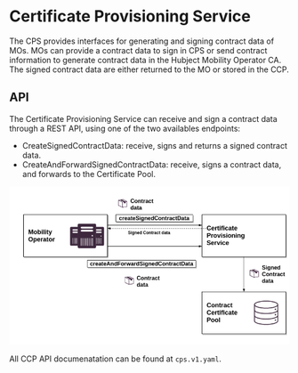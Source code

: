 # Certificate Provisioning Service

The CPS provides interfaces for generating and signing contract data of MOs. MOs can provide a contract data to sign in CPS or send contract information to generate contract data in the Hubject Mobility Operator CA. The signed contract data are either returned to the MO or stored in the CCP.


## API

The Certificate Provisioning Service can receive and sign a contract data through a REST API, using one of the two availables endpoints: 

- CreateSignedContractData: receive, signs and returns a signed contract data.
- CreateAndForwardSignedContractData: receive, signs a contract data, and forwards to the Certificate Pool.

![CCP interfaces](../../assets/images/interfaces_cps.png)

All CCP API documenatation can be found at `cps.v1.yaml`.

